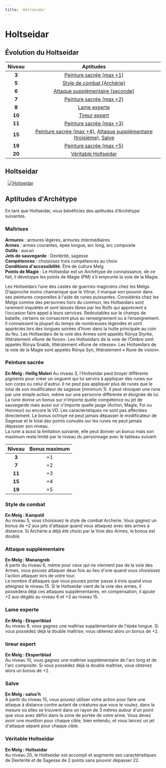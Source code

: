 ```yaml
---
title:  Holtseidar
---
```

#  Holtseidar

## Évolution du  Holtseidar

|Niveau|Aptitudes|
|:-:|:-:|
|**3**|[Peinture sacrée (max +1)](#peinture-sacree)|
|**5**|[Style de combat (Archérie)](#style-de-combat)|
|**6**|[Attaque supplémentaire (seconde)](#attaque-supplementaire)|
|**7**|[Peinture sacrée (max +2)](#peinture-sacree)|
|**8**|[Lame experte](#lame-experte)|
|**10**|[Tireur expert](#tireur-expert)|
|**11**|[Peinture sacrée (max +3)](#peinture-sacree)|
|**15**|[Peinture sacrée (max +4)](#peinture-sacree), [Attaque supplémentaire (troisième)](#attaque-supplementaire), [Salve](#salve)|
|**19**|[Peinture sacrée (max +5)](#peinture-sacree)|
|**20**|[Véritable Holtseidar](#veritable-holtseidar)|

## Holtseidar
&nbsp;
[![Holtseidar](https://www.douaratil.fr/illustrations/archetype/holtseidarm.png)](https://www.douaratil.fr/illustrations/archetype/holtseidar.jpg)  

## Aptitudes d'Archétype
En tant que  Holtseidar, vous bénéficiez des aptitudes d'Archétype suivantes.

### Maîtrises
**Armures** : armures légères, armures intermédiaires  
**Armes** : armes courantes, épée longue, arc long, arc composite  
**Outils** : aucun  
**Jets de sauvegarde** : Dextérité, sagesse  
**Compétences** : choisissez trois compétences au choix  
**Conditions d'accessibilité**: Être de culture Melg  
**Points de Magie** : Le Holtseidar est un Archétype de connaissance, de ce fait, il développe les points de Magie (PM) s’il emprunte la voie de la Magie.  

Les Holtseidars l’une des castes de guerries magiciens chez les Melgs. D’approche moins chamanique que le Vitnar, il marque son pouvoir dans ses peintures corporelles à l'aide de runes puissantes. Considérés chez les Melgs comme des personnes hors du commun, les Holtseidars sont rarement inquiétés et sont laissés libres par les Rolfs qui apprécient à l’occasion faire appel à leurs services. Redoutables sur le champs de bataille, certains se consacrent plus au renseignement ou à l’enseignement. Il connaissent la plupart du temps de nombreuses légendes et sont appréciés lors des longues soirées d’hiver dans la hutte principale au coin du feu.
Les Holtseidars de la voie des Armes sont appelés Rûnya Styrke, littéralement «Rune de force». Les Holtseidars de la voie de l’Ombre sont appelés Rûnya Snabb, littéralement «Rune de vitesse». Les Holtseidars de la voie de la Magie sont appelés Rûnya Syn, littéralement « Rune de vision».


### Peinture sacrée  
**En Melg : Hellig Maleri**
Au niveau 3, l'Holtseidar peut broyer différents pigments pour créer un onguent qui lui servira à appliquer des runes sur son corps ou celui d'autrui. Il ne peut pas appliquer plus de runes que le total de son modificateur de sagesse (minimum 1). Il peut révoquer une rune par une simple action, même sur une personne différente et éloignée de lui.   
La rune donne un bonus sur n'importe quelle compétence ou jet de sauvegarde mais aussi sur n'importe quelle jauge (Action, Magie, Foi ou Honneur) ou encore la VD. Les caractéristiques ne sont pas affectées directement. Le bonus octroyé ne peut jamais dépasser le modificateur de Sagesse et le total des points cumulés sur les runes ne peut jamais dépasser son niveau.    
La rune a aussi la limitation suivante, elle peut donner un bonus mais son maximum reste limité par le niveau du personnage avec le tableau suivant:   

|Niveau|Bonus maximum|
|:-:|:-:|
|**3**|+1|
|**7**|+2|
|**11**|+3|
|**15**|+4|
|**19**|+5|

### Style de combat  
**En Melg : Kampstil**  
Au niveau 5, vous choisissez le style de combat Archerie. Vous gagnez un bonus de +2 aux jets d'attaque quand vous attaquez avec des armes à distance. Si Archerie a déjà été choisi par la Voie des Armes, le bonus est doublé.  

### Attaque supplémentaire  
**En Melg : Manangreb**  
À partir du niveau 6, même pour ceux qui ne viennent pas de la voie des Armes, vous pouvez attaquer deux fois au lieu d'une quand vous choisissez l'action attaquer lors de votre tour.  
Le nombre d'attaques que vous pouvez porter passe à trois quand vous atteignez le niveau 15. Si le Holtseidar vient de la voie des armes, il possèdera déjà ces attaques supplémentaires, en compensation, il ajoute +2 aux dégâts au niveau 6 et +3 au niveau 15.  

### Lame experte
**En Melg : Ekspertblad**  
Au niveau 8, vous gagnez une maîtrise supplémentaire de l'épée longue. Si vous possédez déjà la double maîtrise, vous obtenez alors un bonus de +2.   

### tireur expert
**En Melg : Ekspertblad**  
Au niveau 10, vous gagnez une maîtrise supplémentaire de l'arc long et de l'arc composite. Si vous possédez déjà la double maîtrise, vous obtenez alors un bonus de +2.   

### Salve  
**En Melg : salva'h**  
À partir du niveau 15, vous pouvez utiliser votre action pour faire une attaque à distance contre autant de créatures que vous le voulez, dans la mesure où elles se trouvent dans un rayon de 3 mètres autour d'un point que vous avez défini dans la zone de portée de votre arme. Vous devez avoir une munition pour chaque cible, bien entendu, et vous lancez un jet d'attaque séparé pour chaque cible.  

### Véritable Holtseidar    
**En Melg : Holtseidar**  
Au niveau 20, le Holtseidar est accompli et augmente ses caractéristiques de Dextérité et de Sagesse de 2 points sans pouvoir dépasser 22.
